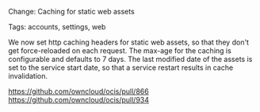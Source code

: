 Change: Caching for static web assets

Tags: accounts, settings, web

We now set http caching headers for static web assets, so that they don't get force-reloaded on each request. The max-age for the caching is configurable and defaults to 7 days. The last modified date of the assets is set to the service start date, so that a service restart results in cache invalidation.

https://github.com/owncloud/ocis/pull/866
https://github.com/owncloud/ocis/pull/934
